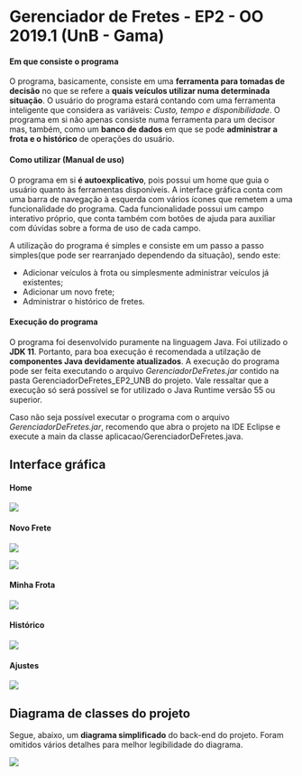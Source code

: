 # Gerenciador de Fretes - EP2 - OO 2019.1 (UnB - Gama)

#### Em que consiste o programa

O programa, basicamente, consiste em uma **ferramenta para tomadas de decisão** no que se refere a **quais veículos utilizar numa determinada situação**. O usuário do programa estará contando com uma ferramenta inteligente que considera as variáveis: _Custo, tempo e disponibilidade_. O programa em si não apenas consiste numa ferramenta para um decisor mas, também, como um **banco de dados** em que se pode **administrar a frota e o histórico** de operações do usuário.

#### Como utilizar (Manual de uso)

O programa em si **é autoexplicativo**, pois possui um home que guia o usuário quanto às ferramentas disponíveis. A interface gráfica conta com uma barra de navegação à esquerda com vários ícones que remetem a uma funcionalidade do programa. Cada funcionalidade possui um campo interativo próprio, que conta também com botões de ajuda para auxiliar com dúvidas sobre a forma de uso de cada campo.

A utilização do programa é simples e consiste em um passo a passo simples(que pode ser rearranjado dependendo da situação), sendo este:
- Adicionar veículos à frota ou simplesmente administrar veículos já existentes;
- Adicionar um novo frete;
- Administrar o histórico de fretes.

#### Execução do programa

O programa foi desenvolvido puramente na linguagem Java. Foi utilizado o **JDK 11**. Portanto, para boa execução é recomendada a utilzação de **componentes Java devidamente atualizados**. A execução do programa pode ser feita executando o arquivo _GerenciadorDeFretes.jar_ contido na pasta GerenciadorDeFretes_EP2_UNB do projeto. Vale ressaltar que a execução só será possível se for utilizado o Java Runtime versão 55 ou superior.

Caso não seja possível executar o programa com o arquivo _GerenciadorDeFretes.jar_, recomendo que abra o projeto na IDE Eclipse e execute a main da classe aplicacao/GerenciadorDeFretes.java. 

## Interface gráfica

#### Home
![](/GerenciadorDeFretes_EP2_UNB/images/home.png)

#### Novo Frete
![](/GerenciadorDeFretes_EP2_UNB/images/novofrete1.png)

![](/GerenciadorDeFretes_EP2_UNB/images/novofrete2.png)

#### Minha Frota
![](/GerenciadorDeFretes_EP2_UNB/images/minhafrota.png)

#### Histórico
![](/GerenciadorDeFretes_EP2_UNB/images/historico.png)

#### Ajustes
![](/GerenciadorDeFretes_EP2_UNB/images/ajustes.png)

## Diagrama de classes do projeto

Segue, abaixo, um **diagrama simplificado** do back-end do projeto. Foram omitidos vários detalhes para melhor legibilidade do diagrama.

![](/GerenciadorDeFretes_EP2_UNB/images/diagramaclassesep2.png)
